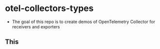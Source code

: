 # otel-collectors-types

- The goal of this repo is to create demos of OpenTelemetry Collector for receivers and exporters

## This